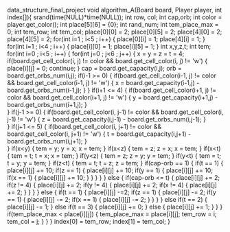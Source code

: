 data_structure_final_project
void algorithm_A(Board board, Player player, int index[]){
	srand(time(NULL)*time(NULL));
    int row, col;
    int cap,orb;
    int color = player.get_color();
    int place[5][6] = {0};
    int rand_num;
    int tem_place_max = 0;
    int tem_row;
    int tem_col;
    place[0][0] = 2;
    place[0][5] = 2;
    place[4][0] = 2;
    place[4][5] = 2;
    for(int i=1 ; i<5 ; i++)
    {
    	place[0][i] = 1;
    	place[4][i] = 1;
    }
    for(int i=1 ; i<4 ; i++)
    {
    	place[i][0] = 1;
    	place[i][5] = 1;
    }
    int x,y,z,t;
    int tem;
    for(int i=0 ; i<5 ; i++)
    {
    	for(int j=0 ; j<6 ; j++)
    	{
    		x = y = z = t = 4;
    		if(board.get_cell_color(i, j) != color && board.get_cell_color(i, j) != 'w')
    		{
    			place[i][j] = 0;
    			continue;
    		}
    		cap = board.get_capacity(i,j);
			orb = board.get_orbs_num(i,j);
    		if(i-1 >= 0)
			{
				if(board.get_cell_color(i-1, j) != color && board.get_cell_color(i-1, j) != 'w')
				{
					x = board.get_capacity(i-1,j) - board.get_orbs_num(i-1,j);
				}
			}
			if(i+1 <= 4)
			{
				if(board.get_cell_color(i+1, j) != color && board.get_cell_color(i+1, j) != 'w')
				{
					y = board.get_capacity(i+1,j) - board.get_orbs_num(i+1,j);
				}	
			}
			if(j-1 >= 0)
			{
				if(board.get_cell_color(i, j-1) != color && board.get_cell_color(i, j-1) != 'w')
				{
					z = board.get_capacity(i,j-1) - board.get_orbs_num(i,j-1);
				}	
			}
			if(j+1 <= 5)
			{
				if(board.get_cell_color(i, j+1) != color && board.get_cell_color(i, j+1) != 'w')
				{
					t = board.get_capacity(i,j+1) - board.get_orbs_num(i,j+1);
				}	
			}
			if(x<y)
			{
				tem = y;
				y = x;
				x = tem;
			}
			if(x<z)
			{
				tem = z;
				z = x;
				x = tem;
			}
			if(x<t)
			{
				tem = t;
				t = x;
				x = tem;
			}
			if(y<z)
			{
				tem = z;
				z = y;
				y = tem;
			}
			if(y<t)
			{
				tem = t;
				t = y;
				y = tem;
			}
			if(z<t)
			{
				tem = t;
				t = z;
				z = tem;
			}
			if(cap-orb == 1)
			{
				if(t == 1)
				{
					place[i][j] += 10;
					if(z == 1)
					{
						place[i][j] += 10;
						if(y == 1)
						{
							place[i][j] += 10;
							if(x == 1)
							{
								place[i][j] += 10;
							}
						}
					}
				}
			}
			else
			{
				if(cap-orb <= t)
				{
					place[i][j] += 2;
					if(z != 4)
					{
						place[i][j] += 2;
						if(y != 4)
						{
							place[i][j] += 2;
							if(x != 4)
							{
								place[i][j] += 2;
							}
						}
					}
				}
				else
				{
					if(t == 1)
					{
						place[i][j] -=2;
						if(z == 1)
						{
							place[i][j] -= 2;
							if(y == 1)
							{
								place[i][j] -= 2;
								if(x == 1)
								{
									place[i][j] -= 2;
								}
							}
						}
					}
					else if(t == 2)
					{
						place[i][j] -= 1;
					}
					else if(t == 3)
					{
						place[i][j] += 0;
					}
					else
					{
						place[i][j] += 1;
					}
				}
			}
			if(tem_place_max < place[i][j])
			{
				tem_place_max = place[i][j];
				tem_row = i;
    			tem_col = j;
			}
    	}
    }
    index[0] = tem_row;
    index[1] = tem_col;
}